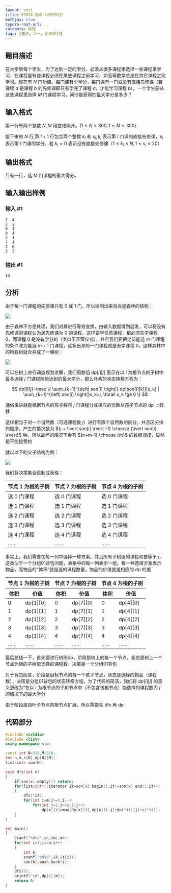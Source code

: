 ```yaml
---
layout: post
title: P2014 选课（树形背包）
mathjax: true
typora-root-url: ..
category: 编程
tags: [算法, C++, 动态规划]
---
```


## 题目描述

在大学里每个学生，为了达到一定的学分，必须从很多课程里选择一些课程来学习，在课程里有些课程必须在某些课程之前学习，如高等数学总是在其它课程之前学习。现在有 $N$ 门功课，每门课有个学分，每门课有一门或没有直接先修课（若课程 $a$ 是课程 $b$ 的先修课即只有学完了课程 $a$，才能学习课程 $b$）。一个学生要从这些课程里选择 $M$ 门课程学习，问他能获得的最大学分是多少？

## 输入格式
第一行有两个整数 $N,M$ 用空格隔开。($1 \leq N \leq 300, 1 \leq M \leq 300$)

接下来的 $N$ 行,第 $I+1$ 行包含两个整数 $k_i$ 和 $s_i, k_i$ 表示第 $I$ 门课的直接先修课，$s_i$ 表示第 $I$ 门课的学分。若 $k_i=0$ 表示没有直接先修课（$1 \leq {k_i} \leq N, 1 \leq {s_i} \leq 20$）

## 输出格式
只有一行，选 $M$ 门课程的最大得分。

## 输入输出样例

### 输入 #1

```text
7  4
2  2
0  1
0  4
2  1
7  1
7  6
2  2
```

### 输出 #1
```text
13
```

## 分析

由于每一门课程的先修课只有 $0$ 或 $1$ 门，所以绘制出来将会是森林的结构：

![](/assets/img/posts/17444acfa337c95c9737cacd1042f98e.png)

由于森林不方便处理，我们对其进行等效变换，由输入数据得到启发，可以将没有先修课的课程认为是先修课为 $0$ 的课程，这样要学任意课程，都必须先学课程 $0$，而课程 $0$ 是没有学分的（类似于开营仪式），并且我们要把之前能选 $m$ 门课程的条件改为能选 $m+1$ 门课程，这多出来的一门课程就是去学课程 $0$，这样森林中的所有树就合并成了一棵树：

![](/assets/img/posts/0fbb8a4cc1bd98b878213bebee6b6e58.png)

可以在树上进行动态规划求解，我们用数组 $dp[i][j]$ 表示在以 $i$ 为根节点的子树中最多选择 $j$ 门课程所能达到的最大学分，那么朴素的状态转移方程为：

$$
dp[i][j]=\max \{ \sum_{k=1}^{\left| son[i] \right|} dp[son[i][k]][x_k] | \sum_{k=1}^{\left| son[i] \right|}x_k=j, \forall x_k \ge 0 \}
$$

通俗来讲就是根据节点的孩子数将 $j$ 门课程分成相应的份数从孩子节点的 $dp$ 上转移

这样相当于对一个自然数（可选课程数 $j$）进行有限个自然数的剖分，并且区分排列顺序，产生的情况数为 ${j + \lvert son[i] \rvert -1} \choose {\lvert son[i] \rvert}$ 种，所以最坏的情况下会有 ${n+m-1} \choose {m}$ 的数据规模，显然是不能接受的

就以以下的父子结构为例：	

![](/assets/img/posts/c80cd718e86b8dec4b442b318ff55a68.png)

我们将决策集合绘制成表格：

| 节点 $1$ 为根的子树 | 节点 $7$ 为根的子树 | 节点 $4$ 为根的子树 |
| ------------------ | ------------------ | ------------------ |
| 选 0 门课程 | 选 0 门课程 | 选 0 门课程 |
| 选 1 门课程 | 选 1 门课程 | 选 1 门课程 |
| 选 2 门课程 | 选 2 门课程 | 选 2 门课程 |
| 选 3 门课程 | 选 3 门课程 | 选 3 门课程 |
| 选 4 门课程 | 选 4 门课程 | 选 4 门课程 |
| …… | …… | …… |

事实上，我们需要在每一列中选择一种方案，并且所有子树选的课程和要等于 $j$，这类似于一个分组01背包问题，表格中的每一列表示一组，每一种选择方案表示物品，而物品的“体积”就是选的课程数量，物品的价值就是相应的 $dp$ 的值

<table>
    <thead>
        <tr>
            <th colspan="2">节点 1 为根的子树</th>
            <th colspan="2">节点 7 为根的子树</th>
            <th colspan="2">节点 4 为根的子树</th>
        </tr>
        <tr>
            <th>体积</th>
            <th>价值</th>
            <th>体积</th>
            <th>价值</th>
            <th>体积</th>
            <th>价值</th>
        </tr>
    </thead>
    <tbody>
        <tr>
            <td>0</td>
            <td>dp[1][0]</td>
            <td>0</td>
            <td>dp[7][0]</td>
            <td>0</td>
            <td>dp[4][0]</td>
        </tr>
        <tr>
            <td>1</td>
            <td>dp[1][1]</td>
            <td>1</td>
            <td>dp[7][1]</td>
            <td>1</td>
            <td>dp[4][1]</td>
        </tr>
        <tr>
            <td>2</td>
            <td>dp[1][2]</td>
            <td>2</td>
            <td>dp[7][2]</td>
            <td>2</td>
            <td>dp[4][2]</td>
        </tr>
        <tr>
            <td>3</td>
            <td>dp[1][3]</td>
            <td>3</td>
            <td>dp[7][3]</td>
            <td>3</td>
            <td>dp[4][3]</td>
        </tr>
        <tr>
            <td>4</td>
            <td>dp[1][4]</td>
            <td>4</td>
            <td>dp[7][4]</td>
            <td>4</td>
            <td>dp[4][4]</td>
        </tr>
        <tr>
            <td>……</td>
            <td>……</td>
            <td>……</td>
            <td>……</td>
            <td>……</td>
            <td>……</td>
        </tr>
    </tbody>
</table>

最后总结一下，首先要进行树形dp，阶段是树上的每一个节点，状态是树上一个节点为根的子树能选择的课程数，决策是一个分组01背包

对于背包而言，阶段是目标节点的每一个孩子节点，状态是选择的物品（课程数），决策是分组01背包的状态转移方程，为了代码的简洁，我们将 $dp[i][j]$ 的意义更改为“在以 $i$ 为根节点的子树节点中（不包含该根节点）能选择的课程数为 $j$ 的情况下的最大学分

由于阶段是自叶子节点向根节点扩展，所以需要先 dfs 再 dp

## 代码部分

```cpp
#include <cstdio>
#include <list>
using namespace std;

const int N=310,M=310;
int n,m,s[N],dp[N][M];
list<int> son[N];

void dfs(int x)
{
    if(son[x].empty()) return;
    for(list<int>::iterator it=son[x].begin();it!=son[x].end();it++)
    {
        dfs(*it);
        for(int i=m;i>=1;i--)
            for(int j=1;j<=i-1;j++)
                dp[x][i]=max(dp[x][i],dp[x][i-j]+dp[*it][j]+s[*it]);
    }
}

int main()
{
    scanf("%d%d",&n,&m),m++;
    for(int i=1;i<=n;i++)
    {
        int k;
        scanf("%d%d",&k,&s[i]);
        son[k].push_back(i);
    }
    dfs(0);
    printf("%d",dp[0][m]);
    return 0;
}
```